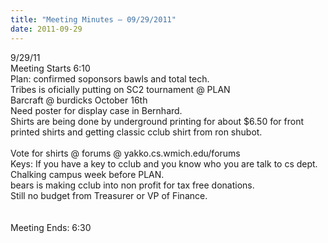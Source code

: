 ```yaml
---
title: "Meeting Minutes – 09/29/2011"
date: 2011-09-29
---
```

9/29/11<br />
Meeting Starts 6:10<br />
Plan: confirmed soponsors bawls and total tech.<br />
Tribes is oficially putting on SC2 tournament @ PLAN<br />
Barcraft @ burdicks October 16th<br />
Need poster for display case in Bernhard.<br />
Shirts are being done by underground printing for about $6.50 for front printed shirts and getting classic cclub shirt from ron shubot.<br />
<br />
Vote for shirts @ forums @ yakko.cs.wmich.edu/forums<br />
Keys: If you have a key to cclub and you know who you are talk to cs dept.<br />
Chalking campus week before PLAN.<br />
bears is making cclub into non profit for tax free donations.<br />
Still no budget from Treasurer or VP of Finance.<br />
<br />
<br />
Meeting Ends: 6:30